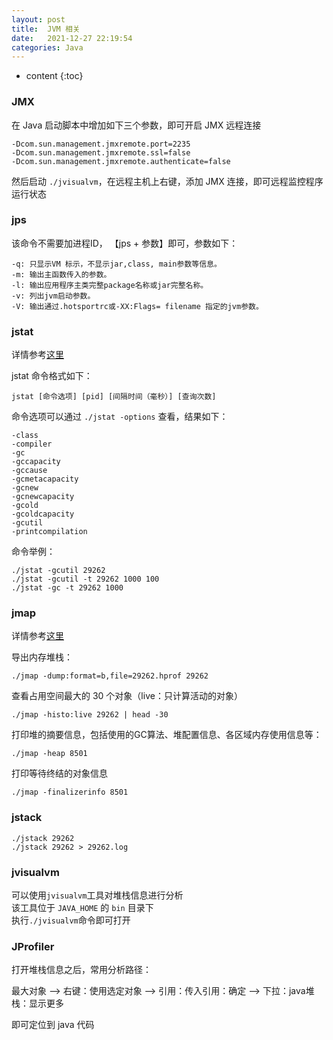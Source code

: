 ```yaml
---
layout: post
title:  JVM 相关
date:   2021-12-27 22:19:54
categories: Java
---
```


* content
{:toc}

### JMX

在 Java 启动脚本中增加如下三个参数，即可开启 JMX 远程连接

	-Dcom.sun.management.jmxremote.port=2235 
	-Dcom.sun.management.jmxremote.ssl=false 
	-Dcom.sun.management.jmxremote.authenticate=false
	
然后启动 ```./jvisualvm```，在远程主机上右键，添加 JMX 连接，即可远程监控程序运行状态

### jps

该命令不需要加进程ID， 【jps + 参数】即可，参数如下：

	-q: 只显示VM 标示，不显示jar,class, main参数等信息。
	-m: 输出主函数传入的参数。
	-l: 输出应用程序主类完整package名称或jar完整名称。
	-v: 列出jvm启动参数。
	-V: 输出通过.hotsportrc或-XX:Flags= filename 指定的jvm参数。

### jstat

详情参考[这里](http://blog.itpub.net/31543790/viewspace-2657093/)

jstat 命令格式如下：

	jstat [命令选项] [pid] [间隔时间（毫秒）] [查询次数]
	
命令选项可以通过 ```./jstat -options``` 查看，结果如下：

	-class
	-compiler
	-gc
	-gccapacity
	-gccause
	-gcmetacapacity
	-gcnew
	-gcnewcapacity
	-gcold
	-gcoldcapacity
	-gcutil
	-printcompilation
	
命令举例：

	./jstat -gcutil 29262
	./jstat -gcutil -t 29262 1000 100
	./jstat -gc -t 29262 1000
	
### jmap

详情参考[这里](https://www.jianshu.com/p/a4ad53179df3)

导出内存堆栈：

	./jmap -dump:format=b,file=29262.hprof 29262

查看占用空间最大的 30 个对象（live：只计算活动的对象）

	./jmap -histo:live 29262 | head -30

打印堆的摘要信息，包括使用的GC算法、堆配置信息、各区域内存使用信息等：

	./jmap -heap 8501
	
打印等待终结的对象信息
	
	./jmap -finalizerinfo 8501
	
### jstack

	./jstack 29262
	./jstack 29262 > 29262.log
	
### jvisualvm

可以使用```jvisualvm```工具对堆栈信息进行分析  
该工具位于 ```JAVA_HOME``` 的 ```bin``` 目录下  
执行```./jvisualvm```命令即可打开

### JProfiler

打开堆栈信息之后，常用分析路径：

最大对象 --> 右键：使用选定对象 --> 引用：传入引用：确定 --> 下拉：java堆栈：显示更多

即可定位到 java 代码
